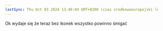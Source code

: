 ```yaml
---
lastSync: Thu Oct 03 2024 13:48:04 GMT+0200 (czas środkowoeuropejski letni)
---
```

Ok wydaje się że teraz bez ikonek wszystko powinno śmigać 
